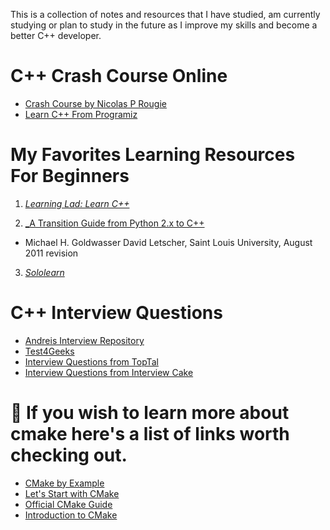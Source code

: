 This is a collection of notes and resources that I have studied, am currently studying
or plan to study in the future as I improve my skills and become a better C++ developer.

# C++ Crash Course Online

- [Crash Course by Nicolas P Rougie](https://www.labri.fr/perso/nrougier/teaching/c++-crash-course/index.html)
- [Learn C++ From Programiz](https://www.programiz.com/cpp-programming/return-reference)

# My Favorites Learning Resources For Beginners

1. [_Learning Lad: Learn C++_](https://www.youtube.com/playlist?list=PLfVsf4Bjg79Cu5MYkyJ-u4SyQmMhFeC1C)

2. [_A Transition Guide from Python 2.x to C++](https://github.com/mithi/cpp-resources/blob/master/python2cpp.pdf)
- Michael H. Goldwasser David Letscher, Saint Louis University, August 2011 revision

3. [_Sololearn_](https://www.sololearn.com/Play/CPlusPlus)


# C++ Interview Questions

- [Andreis Interview Repository](https://tests4geeks.com/cpp-interview-questions/)
- [Test4Geeks](https://tests4geeks.com/cpp-interview-questions/)
- [Interview Questions from TopTal](https://www.toptal.com/c-plus-plus/interview-questions)
- [Interview Questions from Interview Cake](https://www.interviewcake.com/cpp-interview-questions)


# :link: If you wish to learn more about cmake here's a list of links worth checking out.

- [CMake by Example](https://mirkokiefer.com/cmake-by-example-f95eb47d45b1)
- [Let's Start with CMake](https://tuannguyen68.gitbooks.io/learning-cmake-a-beginner-s-guide/content/chap1/chap1.html)
- [Official CMake Guide](https://cmake.org/cmake-tutorial/)
- [Introduction to CMake](http://derekmolloy.ie/hello-world-introductions-to-cmake/)
